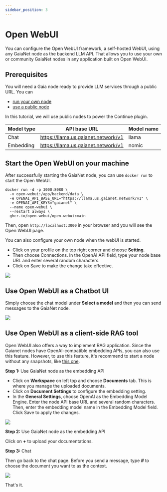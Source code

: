 ```yaml
---
sidebar_position: 3
---
```


# Open WebUI

You can configure the Open WebUI framework, a self-hosted WebUI, using any GaiaNet node as the backend LLM API. That allows you to use your own
or community GaiaNet nodes in any application built on Open WebUI.

## Prerequisites

You will need a Gaia node ready to provide LLM services through a public URL. You can

* [run your own node](../../node-guide/quick-start.md)
* [use a public node](../nodes.md)

In this tutorial, we will use public nodes to power the Continue plugin.

| Model type | API base URL | Model name |
|-----|--------|-----|
| Chat | https://llama.us.gaianet.network/v1 | llama |
| Embedding | https://llama.us.gaianet.network/v1 | nomic |

## Start the Open WebUI on your machine

After successfully starting the GaiaNet node, you can use `docker run` to start the Open WebUI.

```
docker run -d -p 3000:8080 \
  -v open-webui:/app/backend/data \
  -e OPENAI_API_BASE_URL="https://llama.us.gaianet.network/v1" \
  -e OPENAI_API_KEYS="gaianet" \
  --name open-webui \
  --restart always \
  ghcr.io/open-webui/open-webui:main
```

Then, open `http://localhost:3000` in your browser and you will see the Open WebUI page.

You can also configure your own node when the webUI is started. 

* Click on your profile on the top right corner and choose **Setting**.
* Then choose Connections. In the OpenAI API field, type your node base URL and enter several random characters.
* Click on Save to make the change take effective.

![](openwebui-02.png)

## Use Open WebUI as a Chatbot UI

Simply choose the chat model under **Select a model** and then you can send messages to the GaiaNet node.

![](openwebui-01.png)


## Use Open WebUI as a client-side RAG tool

Open WebUI also offers a way to implement RAG application. Since the Gaianet nodes have OpenAI-compatible embedding APIs, you can also use this feature. However, to use this feature, it's recommend to start a node without any snapshots, like [this one](https://github.com/GaiaNet-AI/node-configs/tree/main/llama-3-8b-instruct).

**Step 1:** Use GaiaNet node as the embedding API

* Click on **Workspace** on left top and choose **Documents** tab. This is where you manage the uploaded documents.
* Click on **Document Settings** to configure the embedding setting.
* In the **General Settings**, choose OpenAI as the Embedding Model Engine. Enter the node API base URL and several random characters. Then, enter the embedding model name in the Embedding Model field. Click Save to apply the changes.

![](openwebui-04.png)

**Step 2:** Use GaiaNet node as the embedding API

Click on **+** to upload your documentations.

**Step 3:** Chat

Then go back to the chat page. Before you send a message, type **#** to choose the document you want to as the context.

![](openwebui-05.png)

That's it.
